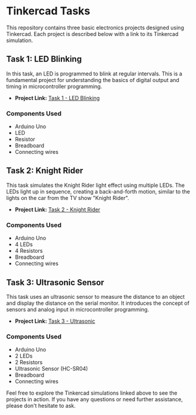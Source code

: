 # Tinkercad Tasks

This repository contains three basic electronics projects designed using Tinkercad. Each project is described below with a link to its Tinkercad simulation.

## Task 1: LED Blinking

In this task, an LED is programmed to blink at regular intervals. This is a fundamental project for understanding the basics of digital output and timing in microcontroller programming.

- **Project Link:** [Task 1 - LED Blinking](https://www.tinkercad.com/things/0WDlSXQgUrR-task-1-led-blinking?sharecode=5YdBrD_R1n0EBFcFwrOWj8qi9Itw5NO-CtN9xAnYzog)

### Components Used
- Arduino Uno
- LED
- Resistor
- Breadboard
- Connecting wires


## Task 2: Knight Rider

This task simulates the Knight Rider light effect using multiple LEDs. The LEDs light up in sequence, creating a back-and-forth motion, similar to the lights on the car from the TV show "Knight Rider".

- **Project Link:** [Task 2 - Knight Rider](https://www.tinkercad.com/things/4vYYWnPY1Gx-task-2-knight-rider?sharecode=bOFQEgtdpGvqc6Y4MRnBacFpBbT-J_1gQ08EcqT7k6I)

### Components Used
- Arduino Uno
- 4 LEDs
- 4 Resistors
- Breadboard
- Connecting wires



## Task 3: Ultrasonic Sensor

This task uses an ultrasonic sensor to measure the distance to an object and display the distance on the serial monitor. It introduces the concept of sensors and analog input in microcontroller programming.

- **Project Link:** [Task 3 - Ultrasonic](https://www.tinkercad.com/things/2Lad2hfxrxM-task-3-ultrasonic?sharecode=iZvwqYscVzXHW3HcGi-y06CgKPR2BwxiK_Tj-5H7-2o)

### Components Used
- Arduino Uno
- 2 LEDs
- 2 Resistors
- Ultrasonic Sensor (HC-SR04)
- Breadboard
- Connecting wires

Feel free to explore the Tinkercad simulations linked above to see the projects in action. If you have any questions or need further assistance, please don't hesitate to ask.
